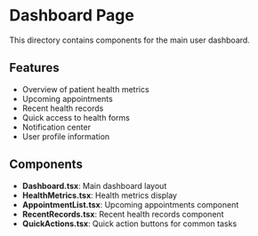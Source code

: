 # Dashboard Page

This directory contains components for the main user dashboard.

## Features

- Overview of patient health metrics
- Upcoming appointments
- Recent health records
- Quick access to health forms
- Notification center
- User profile information

## Components

- **Dashboard.tsx**: Main dashboard layout
- **HealthMetrics.tsx**: Health metrics display
- **AppointmentList.tsx**: Upcoming appointments component
- **RecentRecords.tsx**: Recent health records component
- **QuickActions.tsx**: Quick action buttons for common tasks 